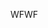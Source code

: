 <span data-ttu-id="26b95-101">WF</span><span class="sxs-lookup"><span data-stu-id="26b95-101">WF</span></span>